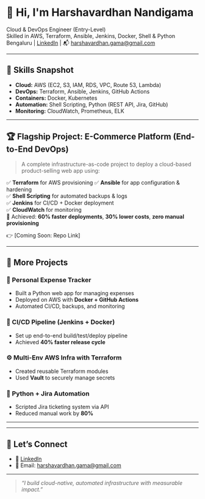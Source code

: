 # 👋 Hi, I'm Harshavardhan Nandigama

 Cloud & DevOps Engineer (Entry-Level)  
 Skilled in AWS, Terraform, Ansible, Jenkins, Docker, Shell & Python  
 Bengaluru | [LinkedIn](https://www.linkedin.com/in/harshavardhan-nandigama/) | 📬 harshavardhan.gama@gmail.com

---

## 🔧 Skills Snapshot

- **Cloud:** AWS (EC2, S3, IAM, RDS, VPC, Route 53, Lambda)
- **DevOps:** Terraform, Ansible, Jenkins, GitHub Actions
- **Containers:** Docker, Kubernetes
- **Automation:** Shell Scripting, Python (REST API, Jira, GitHub)
- **Monitoring:** CloudWatch, Prometheus, ELK

---

## 🏆 Flagship Project: E-Commerce Platform (End-to-End DevOps)

> A complete infrastructure-as-code project to deploy a cloud-based product-selling web app using:

✅ **Terraform** for AWS provisioning 
✅ **Ansible** for app configuration & hardening  
✅ **Shell Scripting** for automated backups & logs  
✅ **Jenkins** for CI/CD + Docker deployment  
✅ **CloudWatch** for monitoring  
🔁 Achieved: **60% faster deployments**, **30% lower costs**, **zero manual provisioning**

👉 [Coming Soon: Repo Link]

---

## 📂 More Projects

### 💸 Personal Expense Tracker
- Built a Python web app for managing expenses
- Deployed on AWS with **Docker + GitHub Actions**
- Automated CI/CD, backups, and monitoring

### 🔁 CI/CD Pipeline (Jenkins + Docker)
- Set up end-to-end build/test/deploy pipeline
- Achieved **40% faster release cycle**

### ⚙️ Multi-Env AWS Infra with Terraform
- Created reusable Terraform modules
- Used **Vault** to securely manage secrets

### 🤖 Python + Jira Automation
- Scripted Jira ticketing system via API
- Reduced manual work by **80%**

---


---

## 🔗 Let’s Connect

- 🔗 [LinkedIn](https://www.linkedin.com/in/harshavardhan-nandigama/)
- 📧 Email: harshavardhan.gama@gmail.com

---

> *“I build cloud-native, automated infrastructure with measurable impact.”*
